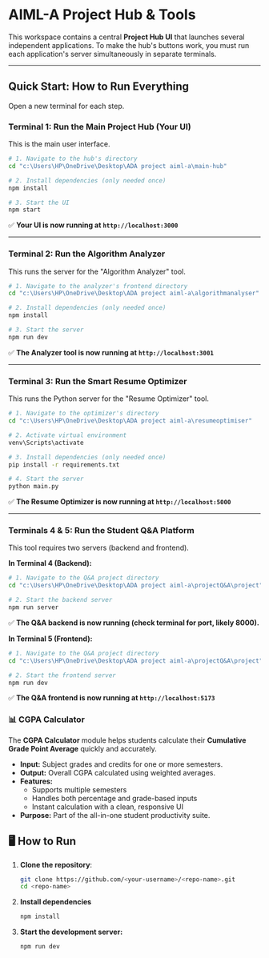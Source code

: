 # AIML-A Project Hub & Tools

This workspace contains a central **Project Hub UI** that launches several independent applications. To make the hub's buttons work, you must run each application's server simultaneously in separate terminals.

---

## Quick Start: How to Run Everything

Open a new terminal for each step.

### Terminal 1: Run the Main Project Hub (Your UI)

This is the main user interface.
```sh
# 1. Navigate to the hub's directory
cd "c:\Users\HP\OneDrive\Desktop\ADA project aiml-a\main-hub"

# 2. Install dependencies (only needed once)
npm install

# 3. Start the UI
npm start
```
✅ **Your UI is now running at `http://localhost:3000`**

---

### Terminal 2: Run the Algorithm Analyzer

This runs the server for the "Algorithm Analyzer" tool.
```sh
# 1. Navigate to the analyzer's frontend directory
cd "c:\Users\HP\OneDrive\Desktop\ADA project aiml-a\algorithmanalyser"

# 2. Install dependencies (only needed once)
npm install

# 3. Start the server
npm run dev
```
✅ **The Analyzer tool is now running at `http://localhost:3001`**

---

### Terminal 3: Run the Smart Resume Optimizer

This runs the Python server for the "Resume Optimizer" tool.
```sh
# 1. Navigate to the optimizer's directory
cd "c:\Users\HP\OneDrive\Desktop\ADA project aiml-a\resumeoptimiser"

# 2. Activate virtual environment
venv\Scripts\activate

# 3. Install dependencies (only needed once)
pip install -r requirements.txt

# 4. Start the server
python main.py
```
✅ **The Resume Optimizer is now running at `http://localhost:5000`**

---

### Terminals 4 & 5: Run the Student Q&A Platform

This tool requires two servers (backend and frontend).

**In Terminal 4 (Backend):**
```sh
# 1. Navigate to the Q&A project directory
cd "c:\Users\HP\OneDrive\Desktop\ADA project aiml-a\projectQ&A\project"

# 2. Start the backend server
npm run server
```
✅ **The Q&A backend is now running (check terminal for port, likely 8000).**

**In Terminal 5 (Frontend):**
```sh
# 1. Navigate to the Q&A project directory
cd "c:\Users\HP\OneDrive\Desktop\ADA project aiml-a\projectQ&A\project"

# 2. Start the frontend server
npm run dev
```
✅ **The Q&A frontend is now running at `http://localhost:5173`**

### 📊 CGPA Calculator
The **CGPA Calculator** module helps students calculate their **Cumulative Grade Point Average** quickly and accurately.
- **Input:** Subject grades and credits for one or more semesters.
- **Output:** Overall CGPA calculated using weighted averages.
- **Features:**
  - Supports multiple semesters
  - Handles both percentage and grade-based inputs
  - Instant calculation with a clean, responsive UI
- **Purpose:** Part of the all-in-one student productivity suite.

## 🖥️ How to Run

1. **Clone the repository**:
   ```bash
   git clone https://github.com/<your-username>/<repo-name>.git
   cd <repo-name>
2. **Install dependencies**
   ```bash
   npm install
3. **Start the development server:**
   ```bash
   npm run dev
